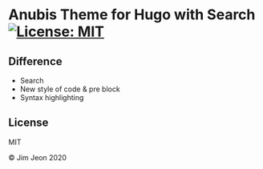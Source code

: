 # Anubis Theme for Hugo with Search[![License: MIT](https://img.shields.io/badge/License-MIT-green.svg)](https://opensource.org/licenses/MIT)

## Difference
- Search
- New style of code & pre block
- Syntax highlighting

## License
MIT

© Jim Jeon
2020
